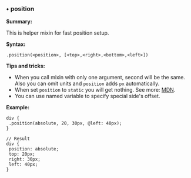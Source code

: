 ### <a name="position"></a> &#8226; position
**Summary:**

This is helper mixin for fast position setup.

**Syntax:**

    .position(<position>, [<top>,<right>,<bottom>,<left>]) 

**Tips and tricks:**

  - When you call mixin with only one argument, second will be the same.
  Also you can omit units and `position` adds `px` automatically.  
  - When set `position` to `static` you will get nothing. See more: [MDN](https://developer.mozilla.org/en-US/docs/Web/CSS/position#Values).
  - You can use named variable to specify special side's offset.
  
**Example:**

    div {
     .position(absolute, 20, 30px, @left: 40px);
    }
    
    // Result
    div {
     position: absolute;
     top: 20px;
     right: 30px;
     left: 40px;
    }


